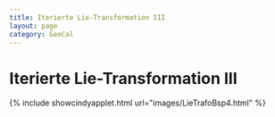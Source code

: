 ```yaml
---
title: Iterierte Lie-Transformation III
layout: page
category: GeoCal
---
```


# Iterierte Lie-Transformation III


{% include showcindyapplet.html url="images/LieTrafoBsp4.html" %}


